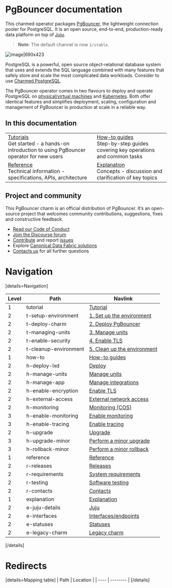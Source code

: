 # PgBouncer documentation

This charmed operator packages [PgBouncer](http://www.pgbouncer.org/), the lightweight connection pooler for PostgreSQL. It is an open source, end-to-end, production-ready data platform on top of [Juju](https://juju.is/).

> **Note**: The default channel is now `1/stable`. 

![image|690x423](https://assets.ubuntu.com/v1/6c2781e9-psql_diagram.png)

PostgreSQL is a powerful, open source object-relational database system that uses and extends the SQL language combined with many features that safely store and scale the most complicated data workloads. Consider to use [Charmed PostgreSQL](https://charmhub.io/postgresql).

The PgBouncer operator comes in two flavours to deploy and operate PostgreSQL on [physical/virtual machines](https://github.com/canonical/pgbouncer-operator) and [Kubernetes](https://github.com/canonical/pgbouncer-k8s-operator). Both offer identical features and simplifies deployment, scaling, configuration and management of PgBouncer in production at scale in a reliable way.

## In this documentation

| | |
|--|--|
|  [Tutorials]()</br>  Get started - a hands-on introduction to using PgBouncer operator for new users </br> |  [How-to guides]() </br> Step-by-step guides covering key operations and common tasks |
| [Reference](https://charmhub.io/pgbouncer/actions) </br> Technical information - specifications, APIs, architecture | [Explanation]() </br> Concepts - discussion and clarification of key topics  |

## Project and community

This PgBouncer charm is an official distribution of PgBouncer. It’s an open-source project that welcomes community contributions, suggestions, fixes and constructive feedback.
- [Read our Code of Conduct](https://ubuntu.com/community/code-of-conduct)
- [Join the Discourse forum](https://discourse.charmhub.io/tag/pgbouncer)
- [Contribute](https://github.com/canonical/pgbouncer-operator/blob/main/CONTRIBUTING.md) and report [issues](https://github.com/canonical/pgbouncer-operator/issues/new/choose)
- Explore [Canonical Data Fabric solutions](https://canonical.com/data)
-  [Contacts us]() for all further questions



# Navigation

[details=Navigation]

| Level | Path | Navlink |
|---------|---------|-------------|
| 1 | tutorial | [Tutorial](/t/12288) |
| 2 | t-setup-environment | [1. Set up the environment](/t/12289) |
| 2 | t-deploy-charm | [2. Deploy PgBouncer](/t/12290) |
| 2 | t-managing-units | [3. Manage units](/t/12291) |
| 2 | t-enable-security | [4. Enable TLS](/t/12292) |
| 2 | t-cleanup-environment | [5. Clean up the environment](/t/12293) |
| 1 | how-to | [How-to guides](/t/16791) |
| 2 | h-deploy-lxd | [Deploy](/t/12312) |
| 2 | h-manage-units | [Manage units](/t/12309) |
| 2 | h-manage-app | [Manage integrations](/t/12311) |
| 2 | h-enable-encryption | [Enable TLS](/t/12310) |
| 2 | h-external-access | [External network access](/t/15741) |
| 2 | h-monitoring | [Monitoring (COS)]() |
| 3 | h-enable-monitoring | [Enable monitoring](/t/12308) |
| 3 | h-enable-tracing | [Enable tracing](/t/14788) |
| 2 | h-upgrade | [Upgrade](/t/12313) |
| 3 | h-upgrade-minor | [Perform a minor upgrade](/t/12317) |
| 3 | h-rollback-minor | [Perform a minor rollback](/t/12316) |
| 1 | reference | [Reference](/t/16794) |
| 2 | r-releases | [Releases](/t/12285) |
| 2 | r-requirements | [System requirements](/t/12307) |
| 2 | r-testing | [Software testing](/t/12306) |
| 2 | r-contacts | [Contacts](/t/12305) |
| 1 | explanation | [Explanation](/t/16796) |
| 2 | e-juju-details | [Juju](/t/12302) |
| 2 | e-interfaces | [Interfaces/endpoints](/t/12304) |
| 2 | e-statuses | [Statuses](/t/12303) |
| 2 | e-legacy-charm | [Legacy charm](/t/13944) |

[/details]

<!-- Archived
| 3 | h-upgrade-major | [Major upgrade](/t/12314) |
| 3 | h-rollback-major | [Major rollback](/t/12315) |

| 3 | r-revision-639-642 | [Revision 639-642](/t/16135) |
| 3 | r-revision-394-397 | [Revision 394-397](/t/15379) |
| 3 | r-revision-278-281 | [Revision 278-281](/t/14853) |
| 3 | r-revision-254-257 | [Revision 254-257](/t/14666) |
| 3 | r-revision-173-176 | [Revision 173-176](/t/14069) |
| 3 | r-revision-89 | [Revision 89](/t/13126) |
| 3 | r-revision-81 | [Revision 81](/t/12766) |
| 3 | r-revision-77 | [Revision 77](/t/12286) |
-->
# Redirects

[details=Mapping table]
| Path | Location |
| ---- | -------- |
[/details]